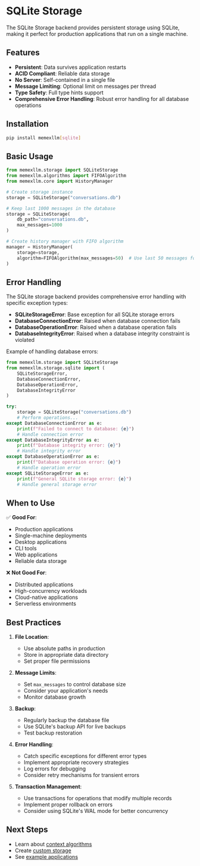 # SQLite Storage

The SQLite Storage backend provides persistent storage using SQLite, making it perfect for production applications that run on a single machine.

## Features

- **Persistent**: Data survives application restarts
- **ACID Compliant**: Reliable data storage
- **No Server**: Self-contained in a single file
- **Message Limiting**: Optional limit on messages per thread
- **Type Safety**: Full type hints support
- **Comprehensive Error Handling**: Robust error handling for all database operations

## Installation

```bash
pip install memexllm[sqlite]
```

## Basic Usage

```python
from memexllm.storage import SQLiteStorage
from memexllm.algorithms import FIFOAlgorithm
from memexllm.core import HistoryManager

# Create storage instance
storage = SQLiteStorage("conversations.db")

# Keep last 1000 messages in the database
storage = SQLiteStorage(
    db_path="conversations.db",
    max_messages=1000
)

# Create history manager with FIFO algorithm
manager = HistoryManager(
    storage=storage,
    algorithm=FIFOAlgorithm(max_messages=50)  # Use last 50 messages for context
)
```

## Error Handling

The SQLite storage backend provides comprehensive error handling with specific exception types:

- **SQLiteStorageError**: Base exception for all SQLite storage errors
- **DatabaseConnectionError**: Raised when database connection fails
- **DatabaseOperationError**: Raised when a database operation fails
- **DatabaseIntegrityError**: Raised when a database integrity constraint is violated

Example of handling database errors:

```python
from memexllm.storage import SQLiteStorage
from memexllm.storage.sqlite import (
    SQLiteStorageError,
    DatabaseConnectionError,
    DatabaseOperationError,
    DatabaseIntegrityError
)

try:
    storage = SQLiteStorage("conversations.db")
    # Perform operations...
except DatabaseConnectionError as e:
    print(f"Failed to connect to database: {e}")
    # Handle connection error
except DatabaseIntegrityError as e:
    print(f"Database integrity error: {e}")
    # Handle integrity error
except DatabaseOperationError as e:
    print(f"Database operation error: {e}")
    # Handle operation error
except SQLiteStorageError as e:
    print(f"General SQLite storage error: {e}")
    # Handle general storage error
```

## When to Use

✅ **Good For**:
- Production applications
- Single-machine deployments
- Desktop applications
- CLI tools
- Web applications
- Reliable data storage

❌ **Not Good For**:
- Distributed applications
- High-concurrency workloads
- Cloud-native applications
- Serverless environments

## Best Practices

1. **File Location**:
   - Use absolute paths in production
   - Store in appropriate data directory
   - Set proper file permissions

2. **Message Limits**:
   - Set `max_messages` to control database size
   - Consider your application's needs
   - Monitor database growth

3. **Backup**:
   - Regularly backup the database file
   - Use SQLite's backup API for live backups
   - Test backup restoration

4. **Error Handling**:
   - Catch specific exceptions for different error types
   - Implement appropriate recovery strategies
   - Log errors for debugging
   - Consider retry mechanisms for transient errors

5. **Transaction Management**:
   - Use transactions for operations that modify multiple records
   - Implement proper rollback on errors
   - Consider using SQLite's WAL mode for better concurrency

## Next Steps

- Learn about [context algorithms](../algorithms/overview.md)
- Create [custom storage](./custom.md)
- See [example applications](../examples/simple_chatbot.md) 